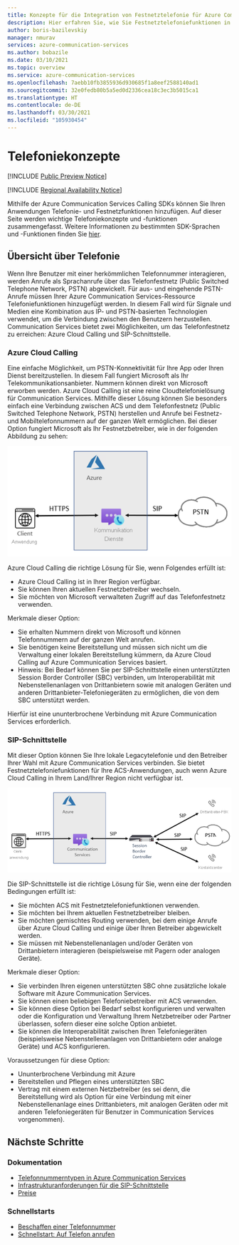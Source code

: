 ```yaml
---
title: Konzepte für die Integration von Festnetztelefonie für Azure Communication Services
description: Hier erfahren Sie, wie Sie Festnetztelefoniefunktionen in Ihre Azure Communication Services-Anwendung integrieren.
author: boris-bazilevskiy
manager: nmurav
services: azure-communication-services
ms.author: bobazile
ms.date: 03/10/2021
ms.topic: overview
ms.service: azure-communication-services
ms.openlocfilehash: 7aebb10fb3855936d930685f1a8eef2588140ad1
ms.sourcegitcommit: 32e0fedb80b5a5ed0d2336cea18c3ec3b5015ca1
ms.translationtype: HT
ms.contentlocale: de-DE
ms.lasthandoff: 03/30/2021
ms.locfileid: "105930454"
---
```

# <a name="telephony-concepts"></a>Telefoniekonzepte

[!INCLUDE [Public Preview Notice](../../includes/public-preview-include-phone-numbers.md)]

[!INCLUDE [Regional Availability Notice](../../includes/regional-availability-include.md)]

Mithilfe der Azure Communication Services Calling SDKs können Sie Ihren Anwendungen Telefonie- und Festnetzfunktionen hinzufügen. Auf dieser Seite werden wichtige Telefoniekonzepte und -funktionen zusammengefasst. Weitere Informationen zu bestimmten SDK-Sprachen und -Funktionen finden Sie [hier](../../quickstarts/voice-video-calling/calling-client-samples.md).

## <a name="overview-of-telephony"></a>Übersicht über Telefonie
Wenn Ihre Benutzer mit einer herkömmlichen Telefonnummer interagieren, werden Anrufe als Sprachanrufe über das Telefonfestnetz (Public Switched Telephone Network, PSTN) abgewickelt. Für aus- und eingehende PSTN-Anrufe müssen Ihrer Azure Communication Services-Ressource Telefoniefunktionen hinzugefügt werden. In diesem Fall wird für Signale und Medien eine Kombination aus IP- und PSTN-basierten Technologien verwendet, um die Verbindung zwischen den Benutzern herzustellen. Communication Services bietet zwei Möglichkeiten, um das Telefonfestnetz zu erreichen: Azure Cloud Calling und SIP-Schnittstelle.

### <a name="azure-cloud-calling"></a>Azure Cloud Calling

Eine einfache Möglichkeit, um PSTN-Konnektivität für Ihre App oder Ihren Dienst bereitzustellen. In diesem Fall fungiert Microsoft als Ihr Telekommunikationsanbieter. Nummern können direkt von Microsoft erworben werden. Azure Cloud Calling ist eine reine Cloudtelefonielösung für Communication Services. Mithilfe dieser Lösung können Sie besonders einfach eine Verbindung zwischen ACS und dem Telefonfestnetz (Public Switched Telephone Network, PSTN) herstellen und Anrufe bei Festnetz- und Mobiltelefonnummern auf der ganzen Welt ermöglichen. Bei dieser Option fungiert Microsoft als Ihr Festnetzbetreiber, wie in der folgenden Abbildung zu sehen:

![Diagramm: Azure Cloud Calling](../media/telephony-concept/azure-calling-diagram.png)

Azure Cloud Calling die richtige Lösung für Sie, wenn Folgendes erfüllt ist:
- Azure Cloud Calling ist in Ihrer Region verfügbar.
- Sie können Ihren aktuellen Festnetzbetreiber wechseln.
- Sie möchten von Microsoft verwalteten Zugriff auf das Telefonfestnetz verwenden.

Merkmale dieser Option:
- Sie erhalten Nummern direkt von Microsoft und können Telefonnummern auf der ganzen Welt anrufen.
- Sie benötigen keine Bereitstellung und müssen sich nicht um die Verwaltung einer lokalen Bereitstellung kümmern, da Azure Cloud Calling auf Azure Communication Services basiert.
- Hinweis: Bei Bedarf können Sie per SIP-Schnittstelle einen unterstützten Session Border Controller (SBC) verbinden, um Interoperabilität mit Nebenstellenanlagen von Drittanbietern sowie mit analogen Geräten und anderen Drittanbieter-Telefoniegeräten zu ermöglichen, die von dem SBC unterstützt werden.

Hierfür ist eine ununterbrochene Verbindung mit Azure Communication Services erforderlich.

### <a name="sip-interface"></a>SIP-Schnittstelle

Mit dieser Option können Sie Ihre lokale Legacytelefonie und den Betreiber Ihrer Wahl mit Azure Communication Services verbinden. Sie bietet Festnetztelefoniefunktionen für Ihre ACS-Anwendungen, auch wenn Azure Cloud Calling in Ihrem Land/Ihrer Region nicht verfügbar ist. 

![Diagramm: SIP-Schnittstelle](../media/telephony-concept/sip-interface-diagram.png)

Die SIP-Schnittstelle ist die richtige Lösung für Sie, wenn eine der folgenden Bedingungen erfüllt ist:

- Sie möchten ACS mit Festnetztelefoniefunktionen verwenden.
- Sie möchten bei Ihrem aktuellen Festnetzbetreiber bleiben.
- Sie möchten gemischtes Routing verwenden, bei dem einige Anrufe über Azure Cloud Calling und einige über Ihren Betreiber abgewickelt werden.
- Sie müssen mit Nebenstellenanlagen und/oder Geräten von Drittanbietern interagieren (beispielsweise mit Pagern oder analogen Geräte).

Merkmale dieser Option:

- Sie verbinden Ihren eigenen unterstützten SBC ohne zusätzliche lokale Software mit Azure Communication Services.
- Sie können einen beliebigen Telefoniebetreiber mit ACS verwenden.
- Sie können diese Option bei Bedarf selbst konfigurieren und verwalten oder die Konfiguration und Verwaltung Ihrem Netzbetreiber oder Partner überlassen, sofern dieser eine solche Option anbietet.
- Sie können die Interoperabilität zwischen Ihren Telefoniegeräten (beispielsweise Nebenstellenanlagen von Drittanbietern oder analoge Geräte) und ACS konfigurieren.

Voraussetzungen für diese Option:

- Ununterbrochene Verbindung mit Azure
- Bereitstellen und Pflegen eines unterstützten SBC
- Vertrag mit einem externen Netzbetreiber (es sei denn, die Bereitstellung wird als Option für eine Verbindung mit einer Nebenstellenanlage eines Drittanbieters, mit analogen Geräten oder mit anderen Telefoniegeräten für Benutzer in Communication Services vorgenommen).

## <a name="next-steps"></a>Nächste Schritte

### <a name="conceptual-documentation"></a>Dokumentation

- [Telefonnummerntypen in Azure Communication Services](./plan-solution.md)
- [Infrastrukturanforderungen für die SIP-Schnittstelle](./sip-interface-infrastructure.md)
- [Preise](../pricing.md)

### <a name="quickstarts"></a>Schnellstarts

- [Beschaffen einer Telefonnummer](../../quickstarts/telephony-sms/get-phone-number.md)
- [Schnellstart: Auf Telefon anrufen](../../quickstarts/voice-video-calling/pstn-call.md)
